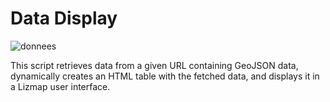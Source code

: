 # Data Display

![donnees](https://github.com/altheaFeu/lizmap-javascript-scripts/assets/123597411/9a0986d9-61fb-46ad-8a8f-7768c9392e5e)

This script retrieves data from a given URL containing GeoJSON data, dynamically creates an HTML table with the fetched data, and displays it in a Lizmap user interface.
